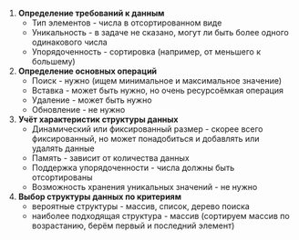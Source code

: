 1. **Определение требований к данным**
    * Тип элементов - числа в отсортированном виде
    * Уникальность - в задаче не сказано, могут ли быть более одного одинакового числа
    * Упорядоченность - сортировка (например, от меньшего к большему)
2. **Определение основных операций**
    * Поиск - нужно (ищем минимальное и максимальное значение)
    * Вставка - может быть нужно, но очень ресурсоёмкая операция
    * Удаление - может быть нужно
    * Обновление - не нужно
3. **Учёт характеристик структуры данных**
    * Динамический или фиксированный размер - скорее всего фиксированный, но может понадобиться и добавлять или удалять данные
    * Память - зависит от количества данных
    * Поддержка упорядоченности - числа должны быть отсортированы
    * Возможность хранения уникальных значений - не нужно
4. **Выбор структуры данных по критериям**
    * вероятные структуры - массив, список, дерево поиска
    * наиболее подходящая структура - массив (сортируем массив по возрастанию, берём первый и последний элемент)